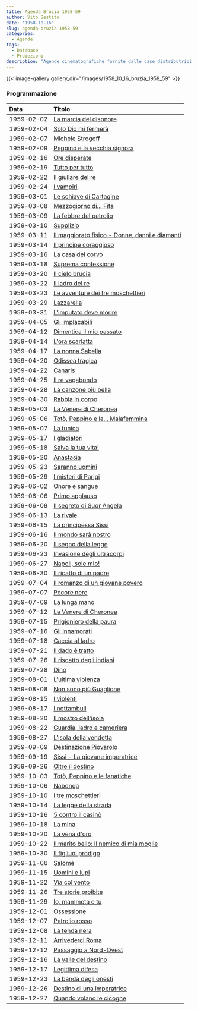 ```yaml
---
title: Agenda Bruzia 1958-59
author: Vito Sestito
date: '1958-10-16'
slug: agenda-bruzia-1958-59
categories:
  - Agende
tags:
  - Database
  - Proiezioni
description: "Agende cinematografiche fornite dalle case distributrici. Contengono informazioni dettagliate sulla data di proiezione, titolo del film, distributore e l’ammontare degli incassi."
---
```

{{< image-gallery gallery_dir="/images/1958_10_16_bruzia_1958_59" >}}

### Programmazione

|Data       |Titolo                                         |
|:----------|:----------------------------------------------|
|1959-02-02 |[La marcia del disonore](https://www.imdb.com/title/tt0045097/)|
|1959-02-04 |[Solo Dio mi fermerà](https://www.imdb.com/title/tt0050990/)|
|1959-02-07 |[Michele Strogoff](https://www.imdb.com/title/tt0049501/)|
|1959-02-09 |[Peppino e la vecchia signora](https://www.imdb.com/title/tt0158847/)|
|1959-02-16 |[Ore disperate](https://www.imdb.com/title/tt0047985/)|
|1959-02-19 |[Tutto per tutto](https://www.imdb.com/title/tt0043676/)|
|1959-02-22 |[Il giullare del re](https://www.imdb.com/title/tt0049096/)|
|1959-02-24 |[I vampiri](https://www.imdb.com/title/tt0049429/)|
|1959-03-01 |[Le schiave di Cartagine](https://www.imdb.com/title/tt0049723/)|
|1959-03-08 |[Mezzogiorno di... Fifa](https://www.imdb.com/title/tt0049593/)|
|1959-03-09 |[La febbre del petrolio](https://www.imdb.com/title/tt0032273/)|
|1959-03-10 |[Supplizio](https://www.imdb.com/title/tt0049652/)|
|1959-03-11 |[Il maggiorato fisico - Donne, danni e diamanti](https://www.imdb.com/title/tt0048008/)|
|1959-03-14 |[Il principe coraggioso](https://www.imdb.com/title/tt0047365/)|
|1959-03-16 |[La casa del corvo](https://www.imdb.com/title/tt0043782/)|
|1959-03-18 |[Suprema confessione](https://www.imdb.com/title/tt0049811/)|
|1959-03-20 |[Il cielo brucia](https://www.imdb.com/title/tt0050254/)|
|1959-03-22 |[Il ladro del re](https://www.imdb.com/title/tt0048259/)|
|1959-03-23 |[Le avventure dei tre moschettieri](https://www.imdb.com/title/tt0194682/)|
|1959-03-29 |[Lazzarella](https://www.imdb.com/title/tt0050628/)|
|1959-03-31 |[L'imputato deve morire](https://www.imdb.com/title/tt0048748/)|
|1959-04-05 |[Gli implacabili](https://www.imdb.com/title/tt0048691/)|
|1959-04-12 |[Dimentica il mio passato](https://www.imdb.com/title/tt0049145/)|
|1959-04-14 |[L'ora scarlatta](https://www.imdb.com/title/tt0049718/)|
|1959-04-17 |[La nonna Sabella](https://www.imdb.com/title/tt0050777/)|
|1959-04-20 |[Odissea tragica](https://www.imdb.com/title/tt0040765/)|
|1959-04-22 |[Canaris](https://www.imdb.com/title/tt0046819/)|
|1959-04-25 |[Il re vagabondo](https://www.imdb.com/title/tt0049909/)|
|1959-04-28 |[La canzone più bella](https://www.imdb.com/title/tt0050227/)|
|1959-04-30 |[Rabbia in corpo](https://www.imdb.com/title/tt0136484/)|
|1959-05-03 |[La Venere di Cheronea](https://www.imdb.com/title/tt0052351/)|
|1959-05-06 |[Totò, Peppino e la... Malafemmina](https://www.imdb.com/title/tt0049866/)|
|1959-05-07 |[La tunica](https://www.imdb.com/title/tt0046247/)|
|1959-05-17 |[I gladiatori](https://www.imdb.com/title/tt0046899/)|
|1959-05-18 |[Salva la tua vita!](https://www.imdb.com/title/tt0049388/)|
|1959-05-20 |[Anastasia](https://www.imdb.com/title/tt0048947/)|
|1959-05-23 |[Saranno uomini](https://www.imdb.com/title/tt0049741/)|
|1959-05-29 |[I misteri di Parigi](https://www.imdb.com/title/tt0187299/)|
|1959-06-02 |[Onore e sangue](https://www.imdb.com/title/tt0050801/)|
|1959-06-06 |[Primo applauso](https://www.imdb.com/title/tt0050860/)|
|1959-06-09 |[Il segreto di Suor Angela](https://www.imdb.com/title/tt0048597/)|
|1959-06-13 |[La rivale](https://www.imdb.com/title/tt0048556/)|
|1959-06-15 |[La principessa Sissi](https://www.imdb.com/title/tt0048624/)|
|1959-06-16 |[Il mondo sarà nostro](https://www.imdb.com/title/tt0048385/)|
|1959-06-20 |[Il segno della legge](https://www.imdb.com/title/tt0051087/)|
|1959-06-23 |[Invasione degli ultracorpi](https://www.imdb.com/title/tt0049366/)|
|1959-06-27 |[Napoli, sole mio!](https://www.imdb.com/title/tt0051979/)|
|1959-06-30 |[Il ricatto di un padre](https://www.imdb.com/title/tt0050897/)|
|1959-07-04 |[Il romanzo di un giovane povero](https://www.imdb.com/title/tt0051727/)|
|1959-07-07 |[Pecore nere](https://www.imdb.com/title/tt0049288/)|
|1959-07-09 |[La lunga mano](https://www.imdb.com/title/tt0049845/)|
|1959-07-12 |[La Venere di Cheronea](https://www.imdb.com/title/tt0052351/)|
|1959-07-15 |[Prigioniero della paura](https://www.imdb.com/title/tt0050383/)|
|1959-07-16 |[Gli innamorati](https://www.imdb.com/title/tt0048207/)|
|1959-07-18 |[Caccia al ladro](https://www.imdb.com/title/tt0048728/)|
|1959-07-21 |[Il dado è tratto](https://www.imdb.com/title/tt0050913/)|
|1959-07-26 |[Il riscatto degli indiani](https://www.imdb.com/title/tt0050299/)|
|1959-07-28 |[Dino](https://www.imdb.com/title/tt0050316/)  |
|1959-08-01 |[L'ultima violenza](https://www.imdb.com/title/tt0051125/)|
|1959-08-08 |[Non sono più Guaglione](https://www.imdb.com/title/tt0052009/)|
|1959-08-15 |[I violenti](https://www.imdb.com/title/tt0049849/)|
|1959-08-17 |[I nottambuli](https://www.imdb.com/title/tt0043357/)|
|1959-08-20 |[Il mostro dell'isola](https://www.imdb.com/title/tt0046097/)|
|1959-08-22 |[Guardia, ladro e cameriera](https://www.imdb.com/title/tt0051685/)|
|1959-08-27 |[L'isola della vendetta](https://www.imdb.com/title/tt0137437/)|
|1959-09-09 |[Destinazione Piovarolo](https://www.imdb.com/title/tt0047986/)|
|1959-09-19 |[Sissi - La giovane imperatrice](https://www.imdb.com/title/tt0049762/)|
|1959-09-26 |[Oltre il destino](https://www.imdb.com/title/tt0048210/)|
|1959-10-03 |[Totò, Peppino e le fanatiche](https://www.imdb.com/title/tt0052309/)|
|1959-10-06 |[Nabonga](https://www.imdb.com/title/tt0037115/)|
|1959-10-10 |[I tre moschettieri](https://www.imdb.com/title/tt0040876/)|
|1959-10-14 |[La legge della strada](https://www.imdb.com/title/tt0049448/)|
|1959-10-16 |[5 contro il casinò](https://www.imdb.com/title/tt0048077/)|
|1959-10-18 |[La mina](https://www.imdb.com/title/tt0050705/)|
|1959-10-20 |[La vena d'oro](https://www.imdb.com/title/tt0048779/)|
|1959-10-22 |[Il marito bello: Il nemico di mia moglie](https://www.imdb.com/title/tt0053105/)|
|1959-10-30 |[Il figliuol prodigo](https://www.imdb.com/title/tt0048517/)|
|1959-11-06 |[Salomè](https://www.imdb.com/title/tt0046269/)|
|1959-11-15 |[Uomini e lupi](https://www.imdb.com/title/tt0049905/)|
|1959-11-22 |[Via col vento](https://www.imdb.com/title/tt0031381/)|
|1959-11-26 |[Tre storie proibite](https://www.imdb.com/title/tt0044143/)|
|1959-11-29 |[Io, mammeta e tu](https://www.imdb.com/title/tt0051784/)|
|1959-12-01 |[Ossessione](https://www.imdb.com/title/tt0035160/)|
|1959-12-07 |[Petrolio rosso](https://www.imdb.com/title/tt0050797/)|
|1959-12-08 |[La tenda nera](https://www.imdb.com/title/tt0049014/)|
|1959-12-11 |[Arrivederci Roma](https://www.imdb.com/title/tt0050140/)|
|1959-12-12 |[Passaggio a Nord-Ovest](https://www.imdb.com/title/tt0032851/)|
|1959-12-16 |[La valle del destino](https://www.imdb.com/title/tt0038213/)|
|1959-12-17 |[Legittima difesa](https://www.imdb.com/title/tt0039739/)|
|1959-12-23 |[La banda degli onesti](https://www.imdb.com/title/tt0048981/)|
|1959-12-26 |[Destino di una imperatrice](https://www.imdb.com/title/tt0050974/)|
|1959-12-27 |[Quando volano le cicogne](https://www.imdb.com/title/tt0050634/)|
